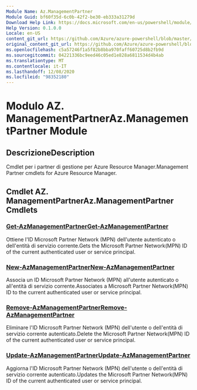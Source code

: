 ```yaml
---
Module Name: Az.ManagementPartner
Module Guid: bf60f35d-6c0b-42f2-be30-eb333a31279d
Download Help Link: https://docs.microsoft.com/en-us/powershell/module/az.managementpartner
Help Version: 0.1.0.0
Locale: en-US
content_git_url: https://github.com/Azure/azure-powershell/blob/master/src/ManagementPartner/ManagementPartner/help/Az.ManagementPartner.md
original_content_git_url: https://github.com/Azure/azure-powershell/blob/master/src/ManagementPartner/ManagementPartner/help/Az.ManagementPartner.md
ms.openlocfilehash: c5a57246f1a5f82b8bba970faff60725d8b2fb9d
ms.sourcegitcommit: 04221336bc9eed46c05ed1e828a6811534d4b4ab
ms.translationtype: MT
ms.contentlocale: it-IT
ms.lasthandoff: 12/08/2020
ms.locfileid: "98352180"
---
```

# <span data-ttu-id="062b3-101">Modulo AZ. ManagementPartner</span><span class="sxs-lookup"><span data-stu-id="062b3-101">Az.ManagementPartner Module</span></span>
## <span data-ttu-id="062b3-102">Descrizione</span><span class="sxs-lookup"><span data-stu-id="062b3-102">Description</span></span>
<span data-ttu-id="062b3-103">Cmdlet per i partner di gestione per Azure Resource Manager.</span><span class="sxs-lookup"><span data-stu-id="062b3-103">Management Partner cmdlets for Azure Resource Manager.</span></span>

## <span data-ttu-id="062b3-104">Cmdlet AZ. ManagementPartner</span><span class="sxs-lookup"><span data-stu-id="062b3-104">Az.ManagementPartner Cmdlets</span></span>
### [<span data-ttu-id="062b3-105">Get-AzManagementPartner</span><span class="sxs-lookup"><span data-stu-id="062b3-105">Get-AzManagementPartner</span></span>](Get-AzManagementPartner.md)
<span data-ttu-id="062b3-106">Ottiene l'ID Microsoft Partner Network (MPN) dell'utente autenticato o dell'entità di servizio corrente.</span><span class="sxs-lookup"><span data-stu-id="062b3-106">Gets the Microsoft Partner Network(MPN) ID of the current authenticated user or service principal.</span></span> 

### [<span data-ttu-id="062b3-107">New-AzManagementPartner</span><span class="sxs-lookup"><span data-stu-id="062b3-107">New-AzManagementPartner</span></span>](New-AzManagementPartner.md)
<span data-ttu-id="062b3-108">Associa un ID Microsoft Partner Network (MPN) all'utente autenticato o all'entità di servizio corrente.</span><span class="sxs-lookup"><span data-stu-id="062b3-108">Associates a Microsoft Partner Network(MPN) ID to the current authenticated user or service principal.</span></span>

### [<span data-ttu-id="062b3-109">Remove-AzManagementPartner</span><span class="sxs-lookup"><span data-stu-id="062b3-109">Remove-AzManagementPartner</span></span>](Remove-AzManagementPartner.md)
<span data-ttu-id="062b3-110">Eliminare l'ID Microsoft Partner Network (MPN) dell'utente o dell'entità di servizio corrente autenticato.</span><span class="sxs-lookup"><span data-stu-id="062b3-110">Delete the Microsoft Partner Network(MPN) ID of the current authenticated user or service principal.</span></span>

### [<span data-ttu-id="062b3-111">Update-AzManagementPartner</span><span class="sxs-lookup"><span data-stu-id="062b3-111">Update-AzManagementPartner</span></span>](Update-AzManagementPartner.md)
<span data-ttu-id="062b3-112">Aggiorna l'ID Microsoft Partner Network (MPN) dell'utente o dell'entità di servizio corrente autenticato.</span><span class="sxs-lookup"><span data-stu-id="062b3-112">Updates the Microsoft Partner Network(MPN) ID of the current authenticated user or service principal.</span></span>

